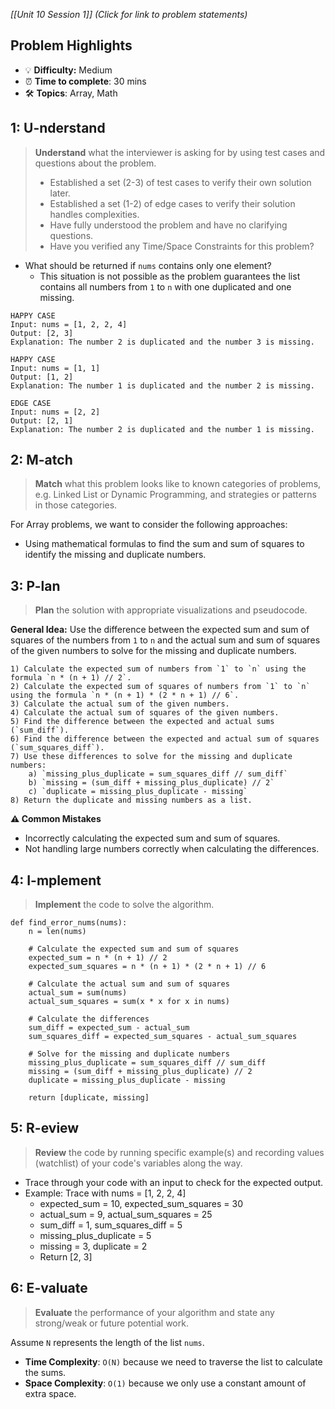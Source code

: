 *[[Unit 10 Session 1]] (Click for link to problem statements)*

## Problem Highlights

* 💡 **Difficulty:** Medium
* ⏰ **Time to complete**: 30 mins
* 🛠️ **Topics**: Array, Math
    
## 1: U-nderstand
 
> **Understand** what the interviewer is asking for by using test cases and questions about the problem.
> - Established a set (2-3) of test cases to verify their own solution later.
> - Established a set (1-2) of edge cases to verify their solution handles complexities.
> - Have fully understood the problem and have no clarifying questions.
> - Have you verified any Time/Space Constraints for this problem?

- What should be returned if `nums` contains only one element?
    - This situation is not possible as the problem guarantees the list contains all numbers from `1` to `n` with one duplicated and one missing.

```
HAPPY CASE
Input: nums = [1, 2, 2, 4]
Output: [2, 3]
Explanation: The number 2 is duplicated and the number 3 is missing.

HAPPY CASE
Input: nums = [1, 1]
Output: [1, 2]
Explanation: The number 1 is duplicated and the number 2 is missing.

EDGE CASE
Input: nums = [2, 2]
Output: [2, 1]
Explanation: The number 2 is duplicated and the number 1 is missing.
```
    
## 2: M-atch

> **Match** what this problem looks like to known categories of problems, e.g. Linked List or Dynamic Programming, and strategies or patterns in those categories.

For Array problems, we want to consider the following approaches:

- Using mathematical formulas to find the sum and sum of squares to identify the missing and duplicate numbers.

## 3: P-lan

> **Plan** the solution with appropriate visualizations and pseudocode.

**General Idea:** Use the difference between the expected sum and sum of squares of the numbers from `1` to `n` and the actual sum and sum of squares of the given numbers to solve for the missing and duplicate numbers.

```
1) Calculate the expected sum of numbers from `1` to `n` using the formula `n * (n + 1) // 2`.
2) Calculate the expected sum of squares of numbers from `1` to `n` using the formula `n * (n + 1) * (2 * n + 1) // 6`.
3) Calculate the actual sum of the given numbers.
4) Calculate the actual sum of squares of the given numbers.
5) Find the difference between the expected and actual sums (`sum_diff`).
6) Find the difference between the expected and actual sum of squares (`sum_squares_diff`).
7) Use these differences to solve for the missing and duplicate numbers:
    a) `missing_plus_duplicate = sum_squares_diff // sum_diff`
    b) `missing = (sum_diff + missing_plus_duplicate) // 2`
    c) `duplicate = missing_plus_duplicate - missing`
8) Return the duplicate and missing numbers as a list.
```

**⚠️ Common Mistakes**

- Incorrectly calculating the expected sum and sum of squares.
- Not handling large numbers correctly when calculating the differences.

## 4: I-mplement

> **Implement** the code to solve the algorithm.

```
def find_error_nums(nums):
    n = len(nums)
    
    # Calculate the expected sum and sum of squares
    expected_sum = n * (n + 1) // 2
    expected_sum_squares = n * (n + 1) * (2 * n + 1) // 6
    
    # Calculate the actual sum and sum of squares
    actual_sum = sum(nums)
    actual_sum_squares = sum(x * x for x in nums)
    
    # Calculate the differences
    sum_diff = expected_sum - actual_sum
    sum_squares_diff = expected_sum_squares - actual_sum_squares
    
    # Solve for the missing and duplicate numbers
    missing_plus_duplicate = sum_squares_diff // sum_diff
    missing = (sum_diff + missing_plus_duplicate) // 2
    duplicate = missing_plus_duplicate - missing
    
    return [duplicate, missing]
```
 
## 5: R-eview

> **Review** the code by running specific example(s) and recording values (watchlist) of your code's variables along the way.

- Trace through your code with an input to check for the expected output.
- Example: Trace with nums = [1, 2, 2, 4]
    - expected_sum = 10, expected_sum_squares = 30
    - actual_sum = 9, actual_sum_squares = 25
    - sum_diff = 1, sum_squares_diff = 5
    - missing_plus_duplicate = 5
    - missing = 3, duplicate = 2
    - Return [2, 3]

## 6: E-valuate

> **Evaluate** the performance of your algorithm and state any strong/weak or future potential work.

Assume `N` represents the length of the list `nums`.

* **Time Complexity**: `O(N)` because we need to traverse the list to calculate the sums.
* **Space Complexity**: `O(1)` because we only use a constant amount of extra space.